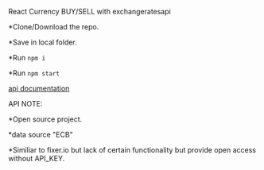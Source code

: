 React Currency BUY/SELL with  exchangeratesapi


*Clone/Download the repo.

*Save in local folder.

*Run `npm i`

*Run `npm start`

[api documentation](https://exchangeratesapi.io/)

API NOTE:

*Open source project.

*data source "ECB"

*Similiar to fixer.io but lack of certain functionality but provide open access without API_KEY.

